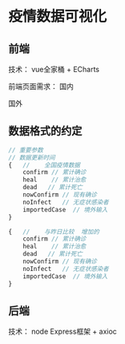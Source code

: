 # 疫情数据可视化

## 前端

技术： vue全家桶 + ECharts

前端页面需求：
国内

国外



## 数据格式的约定

```js
// 重要参数
// 数据更新时间
{   //    全国疫情数据
    confirm // 累计确诊
    heal    // 累计治愈
    dead   // 累计死亡
    nowConfirm // 现有确诊
    noInfect   // 无症状感染者
    importedCase  // 境外输入
}

{   //    与昨日比较  增加的
    confirm // 累计确诊
    heal    // 累计治愈
    dead   // 累计死亡
    nowConfirm // 现有确诊
    noInfect   // 无症状感染者
    importedCase  // 境外输入
}
```



## 后端

技术： node Express框架 + axioc 